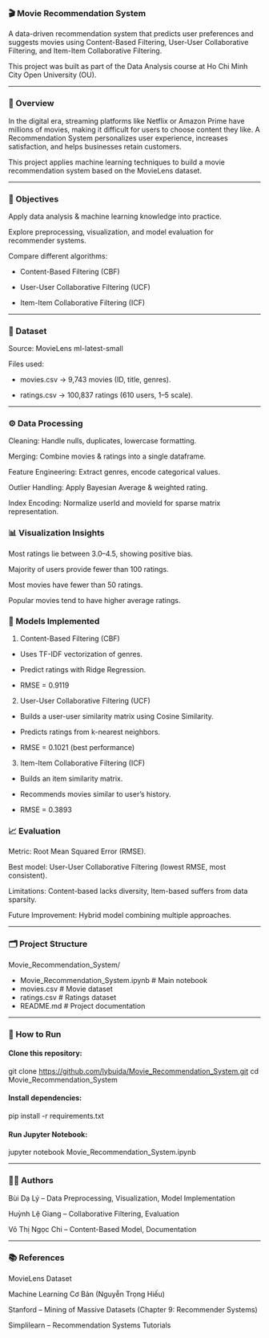 ### 🎬 Movie Recommendation System

A data-driven recommendation system that predicts user preferences and suggests movies using Content-Based Filtering, User-User Collaborative Filtering, and Item-Item Collaborative Filtering.

This project was built as part of the Data Analysis course at Ho Chi Minh City Open University (OU).

---

### 📌 Overview

In the digital era, streaming platforms like Netflix or Amazon Prime have millions of movies, making it difficult for users to choose content they like.
A Recommendation System personalizes user experience, increases satisfaction, and helps businesses retain customers.

This project applies machine learning techniques to build a movie recommendation system based on the MovieLens dataset.

---

### 🎯 Objectives

Apply data analysis & machine learning knowledge into practice.

Explore preprocessing, visualization, and model evaluation for recommender systems.

Compare different algorithms:

- Content-Based Filtering (CBF)

- User-User Collaborative Filtering (UCF)

- Item-Item Collaborative Filtering (ICF)

---

### 📂 Dataset

Source: MovieLens ml-latest-small

Files used:

- movies.csv → 9,743 movies (ID, title, genres).

- ratings.csv → 100,837 ratings (610 users, 1–5 scale).

---

### ⚙️ Data Processing

Cleaning: Handle nulls, duplicates, lowercase formatting.

Merging: Combine movies & ratings into a single dataframe.

Feature Engineering: Extract genres, encode categorical values.

Outlier Handling: Apply Bayesian Average & weighted rating.

Index Encoding: Normalize userId and movieId for sparse matrix representation.


### 📊 Visualization Insights

Most ratings lie between 3.0–4.5, showing positive bias.

Majority of users provide fewer than 100 ratings.

Most movies have fewer than 50 ratings.

Popular movies tend to have higher average ratings.


### 🤖 Models Implemented
1. Content-Based Filtering (CBF)

- Uses TF-IDF vectorization of genres.

- Predict ratings with Ridge Regression.

- RMSE = 0.9119

2. User-User Collaborative Filtering (UCF)

- Builds a user-user similarity matrix using Cosine Similarity.

- Predicts ratings from k-nearest neighbors.

- RMSE = 0.1021 (best performance)

3. Item-Item Collaborative Filtering (ICF)

- Builds an item similarity matrix.

- Recommends movies similar to user’s history.

- RMSE = 0.3893


### 📈 Evaluation

Metric: Root Mean Squared Error (RMSE).

Best model: User-User Collaborative Filtering (lowest RMSE, most consistent).

Limitations: Content-based lacks diversity, Item-based suffers from data sparsity.

Future Improvement: Hybrid model combining multiple approaches.

---

### 🗂️ Project Structure
Movie_Recommendation_System/
- Movie_Recommendation_System.ipynb   # Main notebook
- movies.csv                          # Movie dataset
- ratings.csv                         # Ratings dataset
- README.md                           # Project documentation

---

### 🚀 How to Run

#### Clone this repository:

git clone https://github.com/lybuida/Movie_Recommendation_System.git
cd Movie_Recommendation_System


#### Install dependencies:

pip install -r requirements.txt


#### Run Jupyter Notebook:

jupyter notebook Movie_Recommendation_System.ipynb

---

### 👨‍💻 Authors

Bùi Dạ Lý – Data Preprocessing, Visualization, Model Implementation

Huỳnh Lệ Giang – Collaborative Filtering, Evaluation

Võ Thị Ngọc Chi – Content-Based Model, Documentation

---

### 📚 References

MovieLens Dataset

Machine Learning Cơ Bản (Nguyễn Trọng Hiếu)

Stanford – Mining of Massive Datasets (Chapter 9: Recommender Systems)

Simplilearn – Recommendation Systems Tutorials
